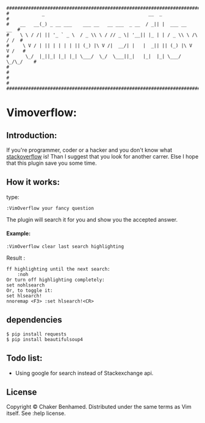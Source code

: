     #############################################################################
    #            _                                      __  _                   #
    #    __   __(_) _ __ ___    ___ __   __ ___  _ __  / _|| |  ___ __      __  #
    #    \ \ / /| || '_ ` _ \  / _ \\ \ / // _ \| '__|| |_ | | / _ \\ \ /\ / /  #
    #     \ V / | || | | | | || (_) |\ V /|  __/| |   |  _|| || (_) |\ V  V /   #
    #      \_/  |_||_| |_| |_| \___/  \_/  \___||_|   |_|  |_| \___/  \_/\_/    #
    #                                                                           #     
    #                                                                           #     
    #############################################################################

# Vimoverflow:

## Introduction: 

If you're programmer, coder or a hacker and you don't know what
[stackoverflow](http://stackoverflow.com) is! Than I suggest that you look for
another carrer. Else I hope that this plugin save you some time.

## How it works: 

type: 

    :VimOverflow your fancy question

The plugin will search it for you and show you the accepted answer.

#### Example:

    :VimOverflow clear last search highlighting

Result :

    ff highlighting until the next search:
        :noh
    Or turn off highlighting completely: 
    set nohlsearch 
    Or, to toggle it: 
    set hlsearch!  
    nnoremap <F3> :set hlsearch!<CR>

## dependencies

    $ pip install requests
    $ pip install beautifulsoup4   



## Todo list:
- Using google for search instead of Stackexchange api.

## License 
Copyright © Chaker Benhamed. Distributed under the same terms as Vim itself. See :help
license.
